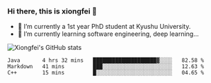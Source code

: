 ### Hi there, this is xiongfei 👋


- 🔭 I’m currently a 1st year PhD student at Kyushu University.
- 🌱 I’m currently learning software engineering, deep learning...

<!--
**Toma62299781/Toma62299781** is a ✨ _special_ ✨ repository because its `README.md` (this file) appears on your GitHub profile.
Here are some ideas to get you started:
-->

![Xiongfei's GitHub stats](https://github-readme-stats.vercel.app/api?username=Toma62299781)

<!--START_SECTION:waka-->
```text
Java       4 hrs 32 mins   ████████████████████▓░░░░   82.58 % 
Markdown   41 mins         ███░░░░░░░░░░░░░░░░░░░░░░   12.63 % 
C++        15 mins         █░░░░░░░░░░░░░░░░░░░░░░░░   04.65 % 
```
<!--END_SECTION:waka-->

